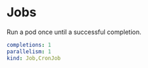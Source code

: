 # Jobs

Run a pod once until a successful completion.

```yaml
completions: 1
parallelism: 1
kind: Job,CronJob
```
